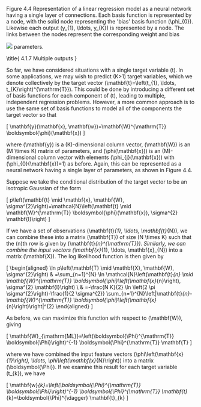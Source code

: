 Figure 4.4 Representation of a linear regression model as a neural network having a single layer of connections. Each basis function is represented by a node, with the solid node representing the 'bias' basis function \(\phi_{0}\). Likewise each output \(y_{1}, \ldots, y_{K}\) is represented by a node. The links between the nodes represent the corresponding weight and bias

![](https://cdn.mathpix.com/cropped/2024_05_26_0b66c2c41c506aebc39ag-1.jpg?height=338&width=649&top_left_y=212&top_left_x=992)
parameters.

\title{
4.1.7 Multiple outputs
}

So far, we have considered situations with a single target variable \(t\). In some applications, we may wish to predict \(K>1\) target variables, which we denote collectively by the target vector \(\mathbf{t}=\left(t_{1}, \ldots, t_{K}\right)^{\mathrm{T}}\). This could be done by introducing a different set of basis functions for each component of \(t\), leading to multiple, independent regression problems. However, a more common approach is to use the same set of basis functions to model all of the components the target vector so that

\[
\mathbf{y}(\mathbf{x}, \mathbf{w})=\mathbf{W}^{\mathrm{T}} \boldsymbol{\phi}(\mathbf{x})
\]

where \(\mathbf{y}\) is a \(K\)-dimensional column vector, \(\mathbf{W}\) is an \(M \times K\) matrix of parameters, and \(\phi(\mathbf{x})\) is an \(M\)-dimensional column vector with elements \(\phi_{j}(\mathbf{x})\) with \(\phi_{0}(\mathbf{x})=1\) as before. Again, this can be represented as a neural network having a single layer of parameters, as shown in Figure 4.4.

Suppose we take the conditional distribution of the target vector to be an isotropic Gaussian of the form

\[
p\left(\mathbf{t} \mid \mathbf{x}, \mathbf{W}, \sigma^{2}\right)=\mathcal{N}\left(\mathbf{t} \mid \mathbf{W}^{\mathrm{T}} \boldsymbol{\phi}(\mathbf{x}), \sigma^{2} \mathbf{I}\right)
\]

If we have a set of observations \(\mathbf{t}_{1}, \ldots, \mathbf{t}_{N}\), we can combine these into a matrix \(\mathbf{T}\) of size \(N \times K\) such that the \(n\)th row is given by \(\mathbf{t}_{n}^{\mathrm{T}}\). Similarly, we can combine the input vectors \(\mathbf{x}_{1}, \ldots, \mathbf{x}_{N}\) into a matrix \(\mathbf{X}\). The log likelihood function is then given by

\[
\begin{aligned}
\ln p\left(\mathbf{T} \mid \mathbf{X}, \mathbf{W}, \sigma^{2}\right) & =\sum_{n=1}^{N} \ln \mathcal{N}\left(\mathbf{t}_{n} \mid \mathbf{W}^{\mathrm{T}} \boldsymbol{\phi}\left(\mathbf{x}_{n}\right), \sigma^{2} \mathbf{I}\right) \\
& =-\frac{N K}{2} \ln \left(2 \pi \sigma^{2}\right)-\frac{1}{2 \sigma^{2}} \sum_{n=1}^{N}\left\|\mathbf{t}_{n}-\mathbf{W}^{\mathrm{T}} \boldsymbol{\phi}\left(\mathbf{x}_{n}\right)\right\|^{2}
\end{aligned}
\]

As before, we can maximize this function with respect to \(\mathbf{W}\), giving

\[
\mathbf{W}_{\mathrm{ML}}=\left(\boldsymbol{\Phi}^{\mathrm{T}} \boldsymbol{\Phi}\right)^{-1} \boldsymbol{\Phi}^{\mathrm{T}} \mathbf{T}
\]

where we have combined the input feature vectors \(\phi\left(\mathbf{x}_{1}\right), \ldots, \phi\left(\mathbf{x}_{N}\right)\) into a matrix \(\boldsymbol{\Phi}\). If we examine this result for each target variable \(t_{k}\), we have

\[
\mathbf{w}_{k}=\left(\boldsymbol{\Phi}^{\mathrm{T}} \boldsymbol{\Phi}\right)^{-1} \boldsymbol{\Phi}^{\mathrm{T}} \mathbf{t}_{k}=\boldsymbol{\Phi}^{\dagger} \mathbf{t}_{k}
\]